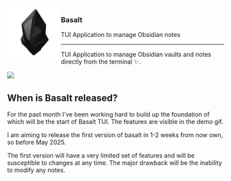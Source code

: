 <img align="left" width="125px" src="assets/basalt.png">
<h3>Basalt&nbsp;&nbsp;</h3>
<p>TUI Application to manage Obsidian notes&nbsp;&nbsp;&nbsp;&nbsp;</p>

<hr/>

TUI Application to manage Obsidian vaults and notes directly from the terminal ✨.

<img src="assets/basalt_demo.gif">

## When is Basalt released?

For the past month I've been working hard to build up the foundation of which
will be the start of Basalt TUI. The features are visible in the demo gif.

I am aiming to release the first version of basalt in 1-2 weeks from now own,
so before May 2025.

The first version will have a very limited set of features and will be
susceptible to changes at any time. The major drawback will be the inability to
modify any notes.
